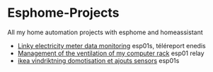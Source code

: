 # Esphome-Projects
 All my home automation projects with esphome and homeassistant
 
  - [Linky electricity meter data monitoring](https://github.com/NicoDupont/esp_linky) esp01s, téléreport enedis
  - [Management of the ventilation of my computer rack](https://github.com/NicoDupont/esp_ventilation_rack_info) esp01 relay
  - [ikea vindriktning domotisation et ajouts sensors](https://github.com/NicoDupont/esp_ikea_vindriktning) esp01s 
